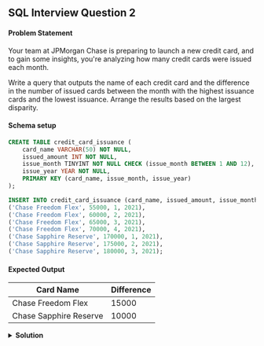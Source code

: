 ## SQL Interview Question 2

#### Problem Statement

Your team at JPMorgan Chase is preparing to launch a new credit card, and to gain some insights, you're analyzing how many credit cards were issued each month.

Write a query that outputs the name of each credit card and the difference in the number of issued cards
between the month with the highest issuance cards and the lowest issuance. Arrange the results based on the largest disparity.

#### Schema setup

```sql
CREATE TABLE credit_card_issuance (
    card_name VARCHAR(50) NOT NULL,
    issued_amount INT NOT NULL,
    issue_month TINYINT NOT NULL CHECK (issue_month BETWEEN 1 AND 12),
    issue_year YEAR NOT NULL,
    PRIMARY KEY (card_name, issue_month, issue_year)
);

INSERT INTO credit_card_issuance (card_name, issued_amount, issue_month, issue_year) VALUES
('Chase Freedom Flex', 55000, 1, 2021),
('Chase Freedom Flex', 60000, 2, 2021),
('Chase Freedom Flex', 65000, 3, 2021),
('Chase Freedom Flex', 70000, 4, 2021),
('Chase Sapphire Reserve', 170000, 1, 2021),
('Chase Sapphire Reserve', 175000, 2, 2021),
('Chase Sapphire Reserve', 180000, 3, 2021);
```

#### Expected Output

| Card Name                | Difference |
|--------------------------|------------|
| Chase Freedom Flex      | 15000      |
| Chase Sapphire Reserve  | 10000      |

<details>
<summary><strong>Solution</strong></summary>

```sql
SELECT
  card_name,
  MAX(issued_amount) - MIN(issued_amount) AS difference
FROM credit_card_issuance
GROUP BY card_name
ORDER BY difference DESC;
```
</details>

